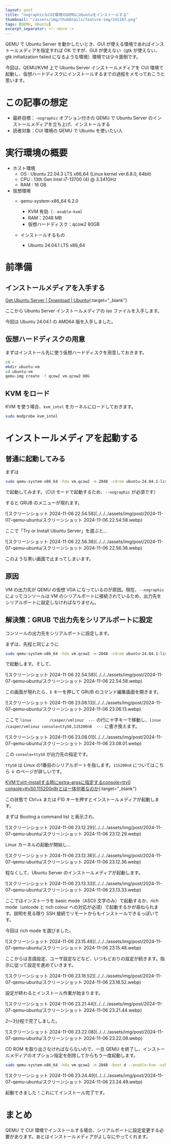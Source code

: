 ```yaml
---
layout: post
title: "nographicなCUI環境のQEMUにUbuntuをインストールする"
thumbnail: "/assets/img/thumbnails/feature-img/241107.png"
tags: [QEMU, Ubuntu]
excerpt_separator: <!--more-->
---
```


QEMU で Ubuntu Server を動かしたいとき、GUI が使える環境であればインストールメディアを指定すれば OK ですが、GUI が使えない（gtk が使えない、gtk initialization failed になるような環境）環境では少々面倒です。

今回は、QEMU/KVM 上で Ubuntu Server インストールメディアを CUI 環境で起動し、仮想ハードディスクにインストールするまでの過程をメモっておこうと思います。

<!--more-->

# この記事の想定

- 最終目標：``-nographic`` オプション付きの QEMU で Ubuntu Server のインストールメディアを立ち上げ、インストールする
- 読者対象：CUI 環境の QEMU で Ubuntu を使いたい人

# 実行環境の概要

- ホスト環境
  - OS : Ubuntu 22.04.3 LTS x86_64 (Linux kernel ver.6.8.0, 64bit)
  - CPU : 13th Gen Intel i7-13700 (4) @ 3.341GHz
  - RAM : 16 GB
- 仮想環境
  - qemu-system-x86_64 6.2.0
    - KVM 有効（``--enable-kvm``）
    - RAM：2048 MB
    - 仮想ハードディスク：qcow2 80GB
  
  - インストールするもの
    - Ubuntu 24.04.1 LTS x86_64
  

# 前準備

## インストールメディアを入手する

[Get Ubuntu Server \| Download \| Ubuntu](https://ubuntu.com/download/server){:target="_blank"}

ここから Ubuntu Server インストールメディアの iso ファイルを入手します。

今回は Ubuntu 24.04.1 の AMD64 版を入手しました。

## 仮想ハードディスクの用意

まずはインストール先に使う仮想ハードディスクを用意しておきます。

```bash
cd ~
mkdir ubuntu-vm
cd ubuntu-vm
qemu-img create -f qcow2 vm.qcow2 80G 
```

## KVM をロード

KVM を使う場合、``kvm_intel`` をカーネルにロードしておきます。

```bash
sudo modprobe kvm_intel 
```

# インストールメディアを起動する

## 普通に起動してみる

まずは

```bash
sudo qemu-system-x86_64 -hda vm.qcow2 -m 2048 -cdrom ubuntu-24.04.1-live-server-amd64.iso -boot d --enable-kvm -usb -nographic
```

で起動してみます。（CUI モードで起動するため、``--nographic`` が必須です）

すると GRUB のメニューが現れます。

![スクリーンショット 2024-11-06 22.54.58](../../../assets/img/post/2024-11-07-qemu-ubuntu/スクリーンショット 2024-11-06 22.54.58.webp)

ここで「Try or Install Ubuntu Server」を選ぶと…

![スクリーンショット 2024-11-06 22.56.38](../../../assets/img/post/2024-11-07-qemu-ubuntu/スクリーンショット 2024-11-06 22.56.38.webp)

このような黒い画面で止まってしまいます。

## 原因

VM の出力先が QEMU の仮想 VGA になっているのが原因。現在、``--nographic`` によってコンソールは VM のシリアルポートに接続されているため、出力先をシリアルポートに設定しなければなりません。

## 解決策：GRUB で出力先をシリアルポートに設定

コンソールの出力先をシリアルポートに設定します。

まずは、先程と同じように

```bash
sudo qemu-system-x86_64 -hda vm.qcow2 -m 2048 -cdrom ubuntu-24.04.1-live-server-amd64.iso -boot d --enable-kvm -usb -nographic
```

で起動します。そして、

![スクリーンショット 2024-11-06 22.54.58](../../../assets/img/post/2024-11-07-qemu-ubuntu/スクリーンショット 2024-11-06 22.54.58.webp)

この画面が現れたら、``E`` キーを押して GRUB のコマンド編集画面を開きます。

![スクリーンショット 2024-11-06 23.06.13](../../../assets/img/post/2024-11-07-qemu-ubuntu/スクリーンショット 2024-11-06 23.06.13.webp)

ここで ``linux        /casper/vmlinuz  ---`` の行に十字キーで移動し、``linux        /casper/vmlinuz console=ttyS0,115200n8  ---`` に書き換えます。

![スクリーンショット 2024-11-06 23.08.01](../../../assets/img/post/2024-11-07-qemu-ubuntu/スクリーンショット 2024-11-06 23.08.01.webp)

この ``console=ttyS0`` が出力先の指定です。

``ttyS0`` は Linux の1番目のシリアルポートを指します。``115200n8`` についてはこちら ↓ のページが詳しいです。

[KVMでvirt-installする時にextra-argsに指定するconsole=tty0 console=ttyS0,115200n8rとは一体何者なのか](https://blog.osstech.co.jp/posts/2020/08/tty-console/){:target="_blank"}



この状態で Ctrl+x または F10 キーを押すとインストールメディアが起動します。

まずは Booting a command list と表示され、

![スクリーンショット 2024-11-06 23.12.29](../../../assets/img/post/2024-11-07-qemu-ubuntu/スクリーンショット 2024-11-06 23.12.29.webp)

Linux カーネルの起動が開始し…

![スクリーンショット 2024-11-06 23.12.36](../../../assets/img/post/2024-11-07-qemu-ubuntu/スクリーンショット 2024-11-06 23.12.36.webp)

程なくして、Ubuntu Server のインストールメディアが起動します。

![スクリーンショット 2024-11-06 23.13.33](../../../assets/img/post/2024-11-07-qemu-ubuntu/スクリーンショット 2024-11-06 23.13.33.webp)

ここではインストーラを basic mode（ASCII 文字のみ）で起動するか、rich mode（unicode と rich colour への対応が必須）で起動するかが尋ねられます。説明を見る限り SSH 接続でリモートからもインストールできるっぽいです。

今回は rich mode を選びました。

![スクリーンショット 2024-11-06 23.15.48](../../../assets/img/post/2024-11-07-qemu-ubuntu/スクリーンショット 2024-11-06 23.15.48.webp)

ここからは言語設定、ユーザ設定などなど、いつもどおりの設定が続きます。指示に従って設定を進めていきます。

![スクリーンショット 2024-11-06 23.18.52](../../../assets/img/post/2024-11-07-qemu-ubuntu/スクリーンショット 2024-11-06 23.18.52.webp)

設定が終わるとインストール作業が始まります。

![スクリーンショット 2024-11-06 23.21.44](../../../assets/img/post/2024-11-07-qemu-ubuntu/スクリーンショット 2024-11-06 23.21.44.webp)

2〜3分程で完了しました。

![スクリーンショット 2024-11-06 23.22.08](../../../assets/img/post/2024-11-07-qemu-ubuntu/スクリーンショット 2024-11-06 23.22.08.webp)

CD ROM を取り出さなければならないので、一旦 QEMU を終了し、インストールメディアのオプション指定を削除してからもう一度起動します。

```bash
sudo qemu-system-x86_64 -hda vm.qcow2 -m 2048 -boot d --enable-kvm -usb -nographic
```



![スクリーンショット 2024-11-06 23.24.49](../../../assets/img/post/2024-11-07-qemu-ubuntu/スクリーンショット 2024-11-06 23.24.49.webp)

起動できました！これにてインストール完了です。

# まとめ

QEMU で CUI 環境でインストールする場合、シリアルポートに設定変更する必要があります。あとはインストールメディアがよしなにやってくれます。
